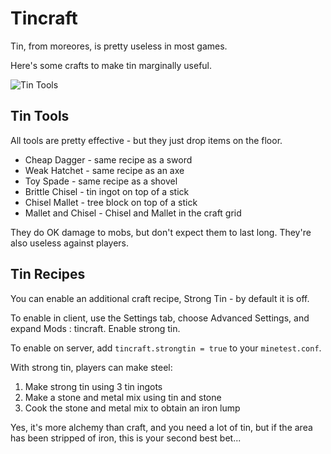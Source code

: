 # Tincraft

Tin, from moreores, is pretty useless in most games.

Here's some crafts to make tin marginally useful.

![Tin Tools](https://raw.githubusercontent.com/taikedz/minetest-tincraft/4ee0325bbcec36c7cc28aa5135c30f5324a78291/screenshot.png)

## Tin Tools

All tools are pretty effective - but they just drop items on the floor.

* Cheap Dagger - same recipe as a sword
* Weak Hatchet - same recipe as an axe
* Toy Spade - same recipe as a shovel
* Brittle Chisel - tin ingot on top of a stick
* Chisel Mallet - tree block on top of a stick
* Mallet and Chisel - Chisel and Mallet in the craft grid

They do OK damage to mobs, but don't expect them to last long. They're also useless against players.

## Tin Recipes

You can enable an additional craft recipe, Strong Tin - by default it is off.

To enable in client, use the Settings tab, choose Advanced Settings, and expand Mods : tincraft. Enable strong tin.

To enable on server, add `tincraft.strongtin = true` to your `minetest.conf`.

With strong tin, players can make steel:

1. Make strong tin using 3 tin ingots
2. Make a stone and metal mix using tin and stone
3. Cook the stone and metal mix to obtain an iron lump

Yes, it's more alchemy than craft, and you need a lot of tin, but if the area has been stripped of iron, this is your second best bet...
